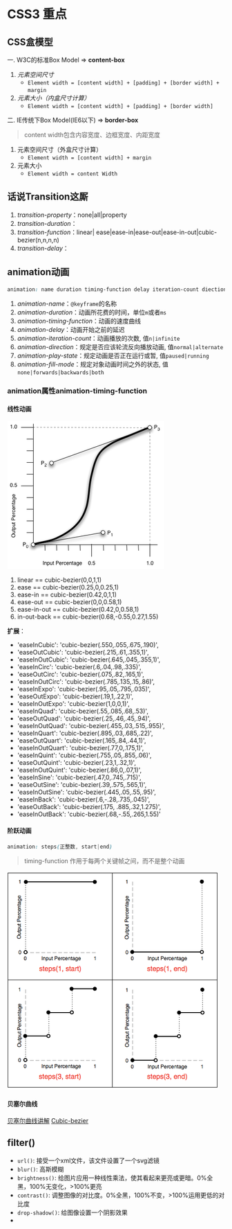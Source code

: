 # CSS3 重点

## CSS盒模型

一. W3C的标准Box Model => **content-box**

1. *元素空间尺寸*
   - `Element width = [content width] + [padding] + [border width] + margin`
2. *元素大小（内盒尺寸计算）*
   - `Element width = [content width] + [padding] + [border width]`

二. IE传统下Box Model(IE6以下) => **border-box**

> content width包含内容宽度、边框宽度、内距宽度

1. 元素空间尺寸（外盒尺寸计算）
   - `Element width = [content width] + margin`
2. 元素大小
   - `Element width = content Width`

## 话说Transition这厮

1. *transition-property*：none|all|property
2. *transition-duration*：
3. *transition-function*：linear| ease|ease-in|ease-out|ease-in-out|cubic-bezier(n,n,n,n)
4. *transition-delay*：

## animation动画

```css
animation: name duration timing-function delay iteration-count diection
```

1. *animation-name*：`@keyframe`的名称
2. *animation-duration*：动画所花费的时间，单位`m`或者`ms`
3. *animation-timing-function*：动画的速度曲线
4. *animation-delay*：动画开始之前的延迟
5. *animation-iteration-count*：动画播放的次数, 值`n|infinite`
6. *animation-direction*：规定是否应该轮流反向播放动画, 值`normal|alternate`
7. *animation-play-state*：规定动画是否正在运行或暂, 值`paused|running`
8. *animation-fill-mode*：规定对象动画时间之外的状态, 值`none|forwards|backwards|both`

### animation属性animation-timing-function

#### 线性动画

![bezier](libs/bezier.png)

1. linear == cubic-bezier(0,0,1,1)
2. ease == cubic-bezier(0.25,0,0.25,1)
3. ease-in == cubic-bezier(0.42,0,1,1)
4. ease-out == cubic-bezier(0,0,0.58,1)
5. ease-in-out == cubic-bezier(0.42,0,0.58,1)
6. in-out-back == cubic-bezier(0.68,-0.55,0.27,1.55)

**扩展**：

- 'easeInCubic': 'cubic-bezier(.550,.055,.675,.190)',
- 'easeOutCubic': 'cubic-bezier(.215,.61,.355,1)',
- 'easeInOutCubic': 'cubic-bezier(.645,.045,.355,1)',
- 'easeInCirc': 'cubic-bezier(.6,.04,.98,.335)',
- 'easeOutCirc': 'cubic-bezier(.075,.82,.165,1)',
- 'easeInOutCirc': 'cubic-bezier(.785,.135,.15,.86)',
- 'easeInExpo': 'cubic-bezier(.95,.05,.795,.035)',
- 'easeOutExpo': 'cubic-bezier(.19,1,.22,1)',
- 'easeInOutExpo': 'cubic-bezier(1,0,0,1)',
- 'easeInQuad': 'cubic-bezier(.55,.085,.68,.53)',
- 'easeOutQuad': 'cubic-bezier(.25,.46,.45,.94)',
- 'easeInOutQuad': 'cubic-bezier(.455,.03,.515,.955)',
- 'easeInQuart': 'cubic-bezier(.895,.03,.685,.22)',
- 'easeOutQuart': 'cubic-bezier(.165,.84,.44,1)',
- 'easeInOutQuart': 'cubic-bezier(.77,0,.175,1)',
- 'easeInQuint': 'cubic-bezier(.755,.05,.855,.06)',
- 'easeOutQuint': 'cubic-bezier(.23,1,.32,1)',
- 'easeInOutQuint': 'cubic-bezier(.86,0,.07,1)',
- 'easeInSine': 'cubic-bezier(.47,0,.745,.715)',
- 'easeOutSine': 'cubic-bezier(.39,.575,.565,1)',
- 'easeInOutSine': 'cubic-bezier(.445,.05,.55,.95)',
- 'easeInBack': 'cubic-bezier(.6,-.28,.735,.045)',
- 'easeOutBack': 'cubic-bezier(.175, .885,.32,1.275)',
- 'easeInOutBack': 'cubic-bezier(.68,-.55,.265,1.55)'

#### 阶跃动画

```css
animation: steps(正整数, start|end)
```

> timing-function 作用于每两个关键帧之间，而不是整个动画

![bezier](libs/step.png)

#### 贝塞尔曲线

[贝塞尔曲线讲解](https://www.jianshu.com/p/0c9b4b681724)
[Cubic-bezier](http://cubic-bezier.com)

## filter()

- `url()`: 接受一个xml文件，该文件设置了一个svg滤镜
- `blur()`: 高斯模糊
- `brightness()`: 给图片应用一种线性乘法，使其看起来更亮或更暗。0%全黑，100%无变化，>100%更亮
- `contrast()`: 调整图像的对比度。0%全黑，100%不变，>100%运用更低的对比度
- `drop-shadow()`: 给图像设置一个阴影效果
- 
